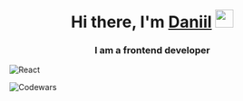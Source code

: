 <h1 align="center">Hi there, I'm <a href="https://daniilshat.ru/" target="_blank">Daniil</a> 
<img src="https://github.com/blackcater/blackcater/raw/main/images/Hi.gif" height="32"/></h1>
<h3 align="center">I am a frontend developer </h3>

![React](https://img.shields.io/badge/react-%2320232a.svg?style=for-the-badge&logo=react&logoColor=%2361DAFB)




![Codewars](https://www.codewars.com/users/MaxJanyk/badges/large) 
